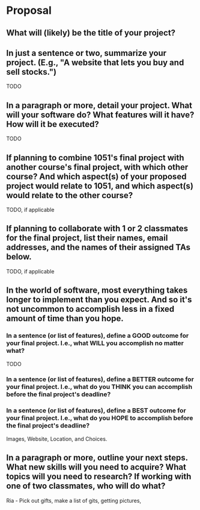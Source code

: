# Proposal

## What will (likely) be the title of your project?



## In just a sentence or two, summarize your project. (E.g., "A website that lets you buy and sell stocks.")

TODO

## In a paragraph or more, detail your project. What will your software do? What features will it have? How will it be executed?

TODO

## If planning to combine 1051's final project with another course's final project, with which other course? And which aspect(s) of your proposed project would relate to 1051, and which aspect(s) would relate to the other course?

TODO, if applicable

## If planning to collaborate with 1 or 2 classmates for the final project, list their names, email addresses, and the names of their assigned TAs below.

TODO, if applicable

## In the world of software, most everything takes longer to implement than you expect. And so it's not uncommon to accomplish less in a fixed amount of time than you hope.

### In a sentence (or list of features), define a GOOD outcome for your final project. I.e., what WILL you accomplish no matter what?

TODO

### In a sentence (or list of features), define a BETTER outcome for your final project. I.e., what do you THINK you can accomplish before the final project's deadline?



### In a sentence (or list of features), define a BEST outcome for your final project. I.e., what do you HOPE to accomplish before the final project's deadline?

Images, Website, Location, and Choices.

## In a paragraph or more, outline your next steps. What new skills will you need to acquire? What topics will you need to research? If working with one of two classmates, who will do what?

Ria - Pick out gifts, make a list of gits, getting pictures, 
